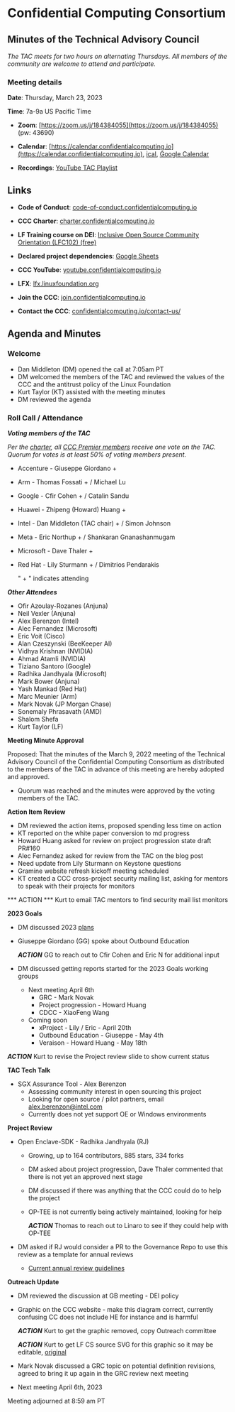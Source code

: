 # Confidential Computing Consortium

## Minutes of the Technical Advisory Council

*The TAC meets for two hours on alternating Thursdays. All members of the community are welcome to attend and participate.*

### Meeting details

**Date**: Thursday, March 23, 2023

**Time**: 7a-9a US Pacific Time

* **Zoom**: [https://zoom.us/j/184384055](https://zoom.us/j/184384055) (pw: 43690)

* **Calendar**: [https://calendar.confidentialcomputing.io](https://calendar.confidentialcomputing.io),
[ical](https://calendar.google.com/calendar/ical/c\_c0pcihr7n2n1k3a38i32d9ag10%40group.calendar.google.com/public/basic.ics),
[Google Calendar](https://calendar.google.com/calendar/u/0/r?cid=c\_c0pcihr7n2n1k3a38i32d9ag10@group.calendar.google.com)

* **Recordings**: [YouTube TAC Playlist](https://www.youtube.com/playlist?list=PLmfkUJc39uMjaB\_I1dYW72I44kr9QzG\_B)

## Links

* **Code of Conduct**: [code-of-conduct.confidentialcomputing.io](https://code-of-conduct.confidentialcomputing.io)

* **CCC Charter**: [charter.confidentialcomputing.io](https://charter.confidentialcomputing.io)

* **LF Training course on DEI**: [Inclusive Open Source Community Orientation (LFC102) (free)](https://training.linuxfoundation.org/training/inclusive-open-source-community-orientation-lfc102/)

* **Declared project dependencies**: [Google Sheets](https://docs.google.com/spreadsheets/d/1UKnbbGWXYLjnPZsox3zmYo59nv3XSXjePfas5E2fER0/edit#gid=0)

* **CCC YouTube**: [youtube.confidentialcomputing.io](https://youtube.confidentialcomputing.io)

* **LFX**: [lfx.linuxfoundation.org](https://lfx.linuxfoundation.org)

* **Join the CCC**: [join.confidentialcomputing.io](https://join.confidentialcomputing.io)

* **Contact the CCC**: [confidentialcomputing.io/contact-us/](https://confidentialcomputing.io/contact-us/)

## Agenda and Minutes

### Welcome

* Dan Middleton (DM) opened the call at 7:05am PT
* DM welcomed the members of the TAC and reviewed the values of the CCC and the antitrust policy of the Linux Foundation
* Kurt Taylor (KT) assisted with the meeting minutes
* DM reviewed the agenda

### Roll Call / Attendance

***Voting members of the TAC***

*Per the [charter](https://charter.confidentialcomputing.io), all [CCC Premier members](https://confidentialcomputing.io/members/) receive one vote on the TAC. Quorum for votes is at least 50% of voting members present.*

* Accenture - Giuseppe Giordano +
* Arm - Thomas Fossati + / Michael Lu
* Google - Cfir Cohen + / Catalin Sandu
* Huawei - Zhipeng (Howard) Huang +
* Intel - Dan Middleton (TAC chair) + / Simon Johnson
* Meta - Eric Northup +  / Shankaran Gnanashanmugam
* Microsoft - Dave Thaler  +
* Red Hat - Lily Sturmann +  / Dimitrios Pendarakis

   " + " indicates attending

***Other Attendees***

* Ofir Azoulay-Rozanes (Anjuna)
* Neil Vexler (Anjuna)
* Alex Berenzon (Intel)
* Alec Fernandez (Microsoft)
* Eric Voit (Cisco)
* Alan Czeszynski (BeeKeeper AI)
* Vidhya Krishnan (NVIDIA)
* Ahmad Atamli (NVIDIA)
* Tiziano Santoro (Google)
* Radhika Jandhyala (Microsoft)
* Mark Bower (Anjuna)
* Yash Mankad (Red Hat)
* Marc Meunier (Arm)
* Mark Novak (JP Morgan Chase)
* Sonemaly Phrasavath (AMD)
* Shalom Shefa
* Kurt Taylor (LF)


**Meeting Minute Approval**

Proposed: That the minutes of the March 9, 2022 meeting of the Technical Advisory Council of the Confidential Computing Consortium as distributed to the members of the TAC in advance of this meeting are hereby adopted and approved.

* Quorum was reached and the minutes were approved by the voting members of the TAC.


**Action Item Review**

* DM reviewed the action items, proposed spending less time on action
* KT reported on the white paper conversion to md progress
* Howard Huang asked for review on project progression state draft PR#160
* Alec Fernandez asked for review from the TAC on the blog post
* Need update from Lily Sturmann on Keystone questions
* Gramine website refresh kickoff meeting scheduled
* KT created a CCC cross-project security mailing list, asking for mentors to speak with their projects for monitors

*** ACTION *** Kurt to email TAC mentors to find security mail list monitors


**2023 Goals**

* DM discussed 2023 [plans](https://docs.google.com/document/d/1BLsI0hv9ybHl-FBNqHp6bJzy6ng8yKs__556bTqBswc/edit)
* Giuseppe Giordano (GG) spoke about Outbound Education

  ***ACTION*** GG to reach out to Cfir Cohen and Eric N for additional input

* DM discussed getting reports started for the 2023 Goals working groups
  * Next meeting April 6th
    * GRC - Mark Novak
    * Project progression - Howard Huang
    * CDCC - XiaoFeng Wang
  * Coming soon
    * xProject - Lily / Eric - April 20th
    * Outbound Education - Giuseppe - May 4th
    * Veraison - Howard Huang - May 18th

***ACTION*** Kurt to revise the Project review slide to show current status


**TAC Tech Talk**

* SGX Assurance Tool - Alex Berenzon
  * Assessing community interest in open sourcing this project
  * Looking for open source / pilot partners, email alex.berenzon@intel.com
  * Currently does not yet support OE or Windows environments


**Project Review**

* Open Enclave-SDK - Radhika Jandhyala (RJ)
  * Growing, up to 164 contributors, 885 stars, 334 forks
  * DM asked about project progression, Dave Thaler commented that there is not yet an approved next stage
  * DM discussed if there was anything that the CCC could do to help the project
  * OP-TEE is not currently being actively maintained, looking for help
  
    ***ACTION*** Thomas to reach out to Linaro to see if they could help with OP-TEE

* DM asked if RJ would consider a PR to the Governance Repo to use this review as a template for annual reviews
  * [Current annual review guidelines](https://github.com/confidential-computing/governance/blob/main/project-progression-policy.md#iv-annual-review-process)


**Outreach Update**

* DM reviewed the discussion at GB meeting - DEI policy
* Graphic on the CCC website - make this diagram correct, currently confusing CC does not include HE for instance and is harmful

    ***ACTION*** Kurt to get the graphic removed, copy Outreach committee

    ***ACTION*** Kurt to get LF CS source SVG for this graphic so it may be editable, [original](https://github.com/confidential-computing/governance/blob/main/related-terminology.png)

* Mark Novak discussed a GRC topic on potential definition revisions, agreed to bring it up again in the GRC review next meeting

* Next meeting April 6th, 2023

Meeting adjourned at 8:59 am PT
